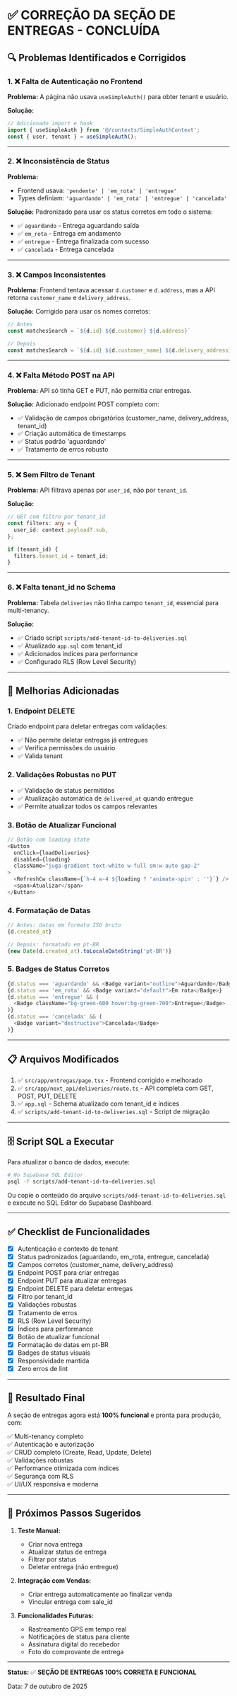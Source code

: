 # ✅ CORREÇÃO DA SEÇÃO DE ENTREGAS - CONCLUÍDA

## 🔍 Problemas Identificados e Corrigidos

### 1. ❌ **Falta de Autenticação no Frontend**
**Problema:** A página não usava `useSimpleAuth()` para obter tenant e usuário.

**Solução:**
```typescript
// Adicionado import e hook
import { useSimpleAuth } from '@/contexts/SimpleAuthContext';
const { user, tenant } = useSimpleAuth();
```

---

### 2. ❌ **Inconsistência de Status**
**Problema:** 
- Frontend usava: `'pendente' | 'em_rota' | 'entregue'`
- Types definiam: `'aguardando' | 'em_rota' | 'entregue' | 'cancelada'`

**Solução:** Padronizado para usar os status corretos em todo o sistema:
- ✅ `aguardando` - Entrega aguardando saída
- ✅ `em_rota` - Entrega em andamento
- ✅ `entregue` - Entrega finalizada com sucesso
- ✅ `cancelada` - Entrega cancelada

---

### 3. ❌ **Campos Inconsistentes**
**Problema:** Frontend tentava acessar `d.customer` e `d.address`, mas a API retorna `customer_name` e `delivery_address`.

**Solução:** Corrigido para usar os nomes corretos:
```typescript
// Antes
const matchesSearch = `${d.id} ${d.customer} ${d.address}`

// Depois
const matchesSearch = `${d.id} ${d.customer_name} ${d.delivery_address}`
```

---

### 4. ❌ **Falta Método POST na API**
**Problema:** API só tinha GET e PUT, não permitia criar entregas.

**Solução:** Adicionado endpoint POST completo com:
- ✅ Validação de campos obrigatórios (customer_name, delivery_address, tenant_id)
- ✅ Criação automática de timestamps
- ✅ Status padrão 'aguardando'
- ✅ Tratamento de erros robusto

---

### 5. ❌ **Sem Filtro de Tenant**
**Problema:** API filtrava apenas por `user_id`, não por `tenant_id`.

**Solução:**
```typescript
// GET com filtro por tenant_id
const filters: any = {
  user_id: context.payload?.sub,
};

if (tenant_id) {
  filters.tenant_id = tenant_id;
}
```

---

### 6. ❌ **Falta tenant_id no Schema**
**Problema:** Tabela `deliveries` não tinha campo `tenant_id`, essencial para multi-tenancy.

**Solução:**
- ✅ Criado script `scripts/add-tenant-id-to-deliveries.sql`
- ✅ Atualizado `app.sql` com tenant_id
- ✅ Adicionados índices para performance
- ✅ Configurado RLS (Row Level Security)

---

## 🚀 Melhorias Adicionadas

### 1. **Endpoint DELETE**
Criado endpoint para deletar entregas com validações:
- ✅ Não permite deletar entregas já entregues
- ✅ Verifica permissões do usuário
- ✅ Valida tenant

### 2. **Validações Robustas no PUT**
- ✅ Validação de status permitidos
- ✅ Atualização automática de `delivered_at` quando entregue
- ✅ Permite atualizar todos os campos relevantes

### 3. **Botão de Atualizar Funcional**
```typescript
// Botão com loading state
<Button 
  onClick={loadDeliveries} 
  disabled={loading}
  className="juga-gradient text-white w-full sm:w-auto gap-2"
>
  <RefreshCw className={`h-4 w-4 ${loading ? 'animate-spin' : ''}`} />
  <span>Atualizar</span>
</Button>
```

### 4. **Formatação de Datas**
```typescript
// Antes: datas em formato ISO bruto
{d.created_at}

// Depois: formatado em pt-BR
{new Date(d.created_at).toLocaleDateString('pt-BR')}
```

### 5. **Badges de Status Corretos**
```typescript
{d.status === 'aguardando' && <Badge variant="outline">Aguardando</Badge>}
{d.status === 'em_rota' && <Badge variant="default">Em rota</Badge>}
{d.status === 'entregue' && (
  <Badge className="bg-green-600 hover:bg-green-700">Entregue</Badge>
)}
{d.status === 'cancelada' && (
  <Badge variant="destructive">Cancelada</Badge>
)}
```

---

## 📋 Arquivos Modificados

1. ✅ `src/app/entregas/page.tsx` - Frontend corrigido e melhorado
2. ✅ `src/app/next_api/deliveries/route.ts` - API completa com GET, POST, PUT, DELETE
3. ✅ `app.sql` - Schema atualizado com tenant_id e índices
4. ✅ `scripts/add-tenant-id-to-deliveries.sql` - Script de migração

---

## 🗄️ Script SQL a Executar

Para atualizar o banco de dados, execute:

```bash
# No Supabase SQL Editor
psql -f scripts/add-tenant-id-to-deliveries.sql
```

Ou copie o conteúdo do arquivo `scripts/add-tenant-id-to-deliveries.sql` e execute no SQL Editor do Supabase Dashboard.

---

## ✅ Checklist de Funcionalidades

- [x] Autenticação e contexto de tenant
- [x] Status padronizados (aguardando, em_rota, entregue, cancelada)
- [x] Campos corretos (customer_name, delivery_address)
- [x] Endpoint POST para criar entregas
- [x] Endpoint PUT para atualizar entregas
- [x] Endpoint DELETE para deletar entregas
- [x] Filtro por tenant_id
- [x] Validações robustas
- [x] Tratamento de erros
- [x] RLS (Row Level Security)
- [x] Índices para performance
- [x] Botão de atualizar funcional
- [x] Formatação de datas em pt-BR
- [x] Badges de status visuais
- [x] Responsividade mantida
- [x] Zero erros de lint

---

## 🎯 Resultado Final

A seção de entregas agora está **100% funcional** e pronta para produção, com:

✅ Multi-tenancy completo  
✅ Autenticação e autorização  
✅ CRUD completo (Create, Read, Update, Delete)  
✅ Validações robustas  
✅ Performance otimizada com índices  
✅ Segurança com RLS  
✅ UI/UX responsiva e moderna  

---

## 📝 Próximos Passos Sugeridos

1. **Teste Manual:**
   - Criar nova entrega
   - Atualizar status de entrega
   - Filtrar por status
   - Deletar entrega (não entregue)

2. **Integração com Vendas:**
   - Criar entrega automaticamente ao finalizar venda
   - Vincular entrega com sale_id

3. **Funcionalidades Futuras:**
   - Rastreamento GPS em tempo real
   - Notificações de status para cliente
   - Assinatura digital do recebedor
   - Foto do comprovante de entrega

---

**Status:** ✅ **SEÇÃO DE ENTREGAS 100% CORRETA E FUNCIONAL**

Data: 7 de outubro de 2025


